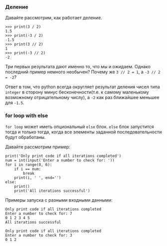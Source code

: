 ### Деление

Давайте рассмотрим, как работает деление.
```
>>> print(3 / 2)
1.5
>>> print(-3 / 2)
-1.5
>>> print(3 // 2)
1
>>> print(-3 // 2)
-2
```
Три первых результата дают именно то, что мы и ожидаем.
Однако последний пример немного необычен? 
Почему же ```3 // 2 = 1```, а ```-3 // 2 = -2```?

Ответ в том, что python всегда округляет результат деления чисел
типа ```integer``` в сторону минус бесконечности(т.е. к самому
маленькому возможному отрицательному числу), 
а ```-2``` как раз ближайшее меньшее для ```-1.5```.

### for loop with else

```for loop``` может иметь опциональный ```else``` блок.
```else``` блок запустится тогда и только тогда, когда все элементы 
заданной последовательности будут обработаны.

Давайте рассмотрим пример:
```
print('Only print code if all iterations completed')
num = int(input('Enter a number to check for: '))
for i in range(0, 6):
    if i == num:
        break
    print(i, ' ', end='')
else:
    print()
    print('All iterations successful')
```

Примеры запуска с разными входными данными:
```
Only print code if all iterations completed
Enter a number to check for: 7
0 1 2 3 4 5
All iterations successful
```
```
Only print code if all iterations completed
Enter a number to check for: 3
0 1 2
```
